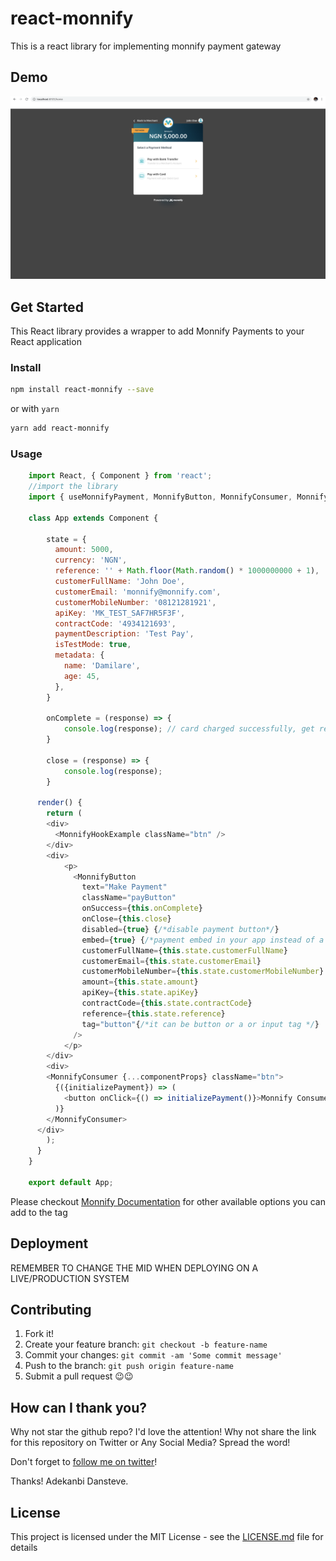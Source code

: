 # react-monnify

This is a react library for implementing monnify payment gateway

## Demo

![Demo](App.png?raw=true "Demo Image")

## Get Started

This React library provides a wrapper to add Monnify Payments to your React application

### Install

```sh
npm install react-monnify --save
```

or with `yarn`

```sh
yarn add react-monnify
```

### Usage

```javascript
    import React, { Component } from 'react';
    //import the library
    import { useMonnifyPayment, MonnifyButton, MonnifyConsumer, MonnifyHookExample } from 'react-monnify';

    class App extends Component {

    	state = {
          amount: 5000,
          currency: 'NGN',
          reference: '' + Math.floor(Math.random() * 1000000000 + 1),
          customerFullName: 'John Doe',
          customerEmail: 'monnify@monnify.com',
          customerMobileNumber: '08121281921',
          apiKey: 'MK_TEST_SAF7HR5F3F',
          contractCode: '4934121693',
          paymentDescription: 'Test Pay',
          isTestMode: true,
          metadata: {
            name: 'Damilare',
            age: 45,
          },
    	}

    	onComplete = (response) => {
    		console.log(response); // card charged successfully, get reference here
    	}

    	close = (response) => {
    		console.log(response);
    	}

      render() {
        return (
        <div>
          <MonnifyHookExample className="btn" />
        </div>
        <div>
            <p>
              <MonnifyButton
                text="Make Payment"
                className="payButton"
                onSuccess={this.onComplete}
                onClose={this.close}
                disabled={true} {/*disable payment button*/}
                embed={true} {/*payment embed in your app instead of a pop up*/}
                customerFullName={this.state.customerFullName}
                customerEmail={this.state.customerEmail}
                customerMobileNumber={this.state.customerMobileNumber}
                amount={this.state.amount}
                apiKey={this.state.apiKey}
                contractCode={this.state.contractCode}
                reference={this.state.reference}
                tag="button"{/*it can be button or a or input tag */}
              />
            </p>
        </div>
        <div>
        <MonnifyConsumer {...componentProps} className="btn">
          {({initializePayment}) => (
            <button onClick={() => initializePayment()}>Monnify Consumer Implementation</button>
          )}
        </MonnifyConsumer>
      </div>
        );
      }
    }

    export default App;
```

Please checkout [Monnify Documentation](https://docs.teamapt.com/display/MON/Monnify+Web+SDK) for other available options you can add to the tag

## Deployment

REMEMBER TO CHANGE THE MID WHEN DEPLOYING ON A LIVE/PRODUCTION SYSTEM

## Contributing

1. Fork it!
2. Create your feature branch: `git checkout -b feature-name`
3. Commit your changes: `git commit -am 'Some commit message'`
4. Push to the branch: `git push origin feature-name`
5. Submit a pull request 😉😉

## How can I thank you?

Why not star the github repo? I'd love the attention! Why not share the link for this repository on Twitter or Any Social Media? Spread the word!

Don't forget to [follow me on twitter](https://twitter.com/dansteveade)!

Thanks!
Adekanbi Dansteve.

## License

This project is licensed under the MIT License - see the [LICENSE.md](LICENSE.md) file for details
